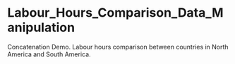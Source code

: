# Labour_Hours_Comparison_Data_Manipulation
Concatenation Demo. Labour hours comparison between countries in North America and South America.
